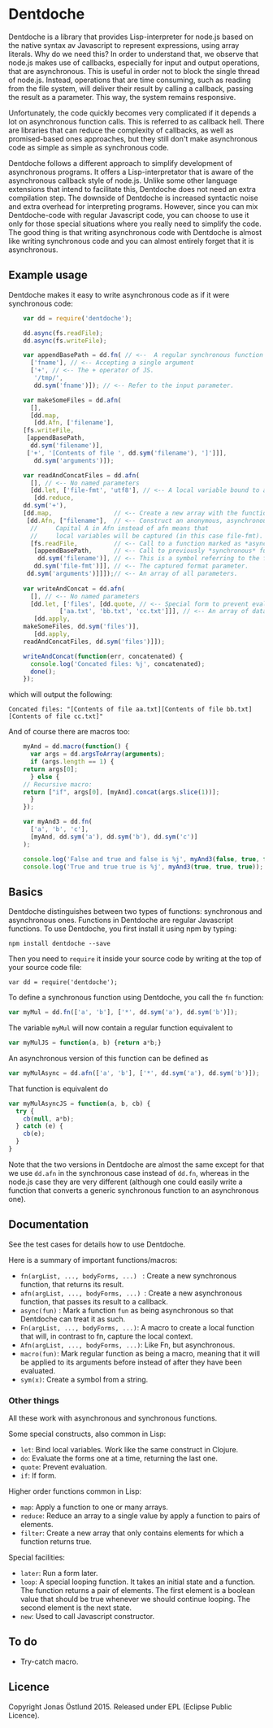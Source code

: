 # Dentdoche

Dentdoche is a library that provides Lisp-interpreter for node.js based on the native syntax av Javascript to represent expressions, using array literals. Why do we need this? In order to understand that, we observe that node.js makes use of callbacks, especially for input and output operations, that are asynchronous. This is useful in order not to block the single thread of node.js. Instead, operations that are time consuming, such as reading from the file system, will deliver their result by calling a callback, passing the result as a parameter. This way, the system remains responsive.

Unfortunately, the code quickly becomes very complicated if it depends a lot on asynchronous function calls. This is referred to as callback hell. There are libraries that can reduce the complexity of callbacks, as well as promised-based ones approaches, but they still don't make asynchronous code as simple as simple as synchronous code.

Dentdoche follows a different approach to simplify development of asynchronous programs. It offers a Lisp-interpretator that is aware of the asynchronous callback style of node.js. Unlike some other language extensions that intend to facilitate this, Dentdoche does not need an extra compilation step. The downside of Dentdoche is increased syntactic noise and extra overhead for interpreting programs. However, since you can mix Dentdoche-code with regular Javascript code, you can choose to use it only for those special situations where you really need to simplify the code. The good thing is that writing asynchronous code with Dentdoche is almost like writing synchronous code and you can almost entirely forget that it is asynchronous.

## Example usage
Dentdoche makes it easy to write asynchronous code as if it were synchronous code:
```js
    var dd = require('dentdoche');

    dd.async(fs.readFile);
    dd.async(fs.writeFile);

    var appendBasePath = dd.fn( // <--  A regular synchronous function
      ['fname'], // <-- Accepting a single argument
      ['+', // <-- The + operator of JS.
       '/tmp/',
       dd.sym('fname')]); // <-- Refer to the input parameter.

    var makeSomeFiles = dd.afn(
      [],
      [dd.map,
       [dd.Afn, ['filename'],
	[fs.writeFile,
	 [appendBasePath,
	  dd.sym('filename')],
	 ['+', '[Contents of file ', dd.sym('filename'), ']']]],
       dd.sym('arguments')]);

    var readAndConcatFiles = dd.afn(
      [], // <-- No named parameters
      [dd.let, ['file-fmt', 'utf8'], // <-- A local variable bound to a string.
       [dd.reduce,
	dd.sym('+'),                    
	[dd.map,                 // <-- Create a new array with the function applied to all
	 [dd.Afn, ["filename"],  // <-- Construct an anonymous, asynchronous, function.
	  //     Capital A in Afn instead of afn means that
	  //     local variables will be captured (in this case file-fmt).
	  [fs.readFile,          // <-- Call to a function marked as *asynchronous*
	   [appendBasePath,      // <-- Call to previously *synchronous* function
	    dd.sym('filename')], // <-- This is a symbol referring to the filename parameter.
	   dd.sym('file-fmt')]], // <-- The captured format parameter.
	 dd.sym('arguments')]]]);// <-- An array of all parameters.
    
    var writeAndConcat = dd.afn(
      [], // <-- No named parameters
      [dd.let, ['files', [dd.quote, // <-- Special form to prevent evaluation
			  ['aa.txt', 'bb.txt', 'cc.txt']]], // <-- An array of data.
       [dd.apply,
	makeSomeFiles, dd.sym('files')],
       [dd.apply,
	readAndConcatFiles, dd.sym('files')]]);

    writeAndConcat(function(err, concatenated) {
      console.log('Concated files: %j', concatenated);
      done();
    });
```
which will output the following:
```
Concated files: "[Contents of file aa.txt][Contents of file bb.txt][Contents of file cc.txt]"
```
And of course there are macros too:
```js
    myAnd = dd.macro(function() {
      var args = dd.argsToArray(arguments);
      if (args.length == 1) {
	return args[0];
      } else {
	// Recursive macro:
	return ["if", args[0], [myAnd].concat(args.slice(1))];
      }
    });

    var myAnd3 = dd.fn(
      ['a', 'b', 'c'],
      [myAnd, dd.sym('a'), dd.sym('b'), dd.sym('c')]
    );

    console.log('False and true and false is %j', myAnd3(false, true, false));
    console.log('True and true true is %j', myAnd3(true, true, true));

```

## Basics
Dentdoche distinguishes between two types of functions: synchronous and asynchronous ones. Functions in Dentdoche are regular Javascript functions. To use Dentdoche, you first install it using npm by typing:
```
npm install dentdoche --save
```
Then you need to ```require``` it inside your source code by writing at the top of your source code file:
```
var dd = require('dentdoche');
```

To define a synchronous function using Dentdoche, you call the ```fn``` function:
```js
var myMul = dd.fn(['a', 'b'], ['*', dd.sym('a'), dd.sym('b')]);
```

The variable ```myMul``` will now contain a regular function equivalent to
```js
var myMulJS = function(a, b) {return a*b;}
```

An asynchronous version of this function can be defined as

```js
var myMulAsync = dd.afn(['a', 'b'], ['*', dd.sym('a'), dd.sym('b')]);
```

That function is equivalent do
```js
var myMulAsyncJS = function(a, b, cb) {
  try {
    cb(null, a*b);
  } catch (e) {
    cb(e);
  }
}

```
Note that the two versions in Dentdoche are almost the same except for that we use ```dd.afn``` in the synchronous case instead of ```dd.fn```, whereas in the node.js case they are very different (although one could easily write a function that converts a generic synchronous function to an asynchronous one).

## Documentation
See the test cases for details how to use Dentdoche.

Here is a summary of important functions/macros:
 * ```fn(argList, ..., bodyForms, ...) ```  : Create a new synchronous function, that returns its result.
 * ```afn(argList, ..., bodyForms, ...) ```: Create a new asynchronous function, that passes its result to a callback.
 * ```async(fun)``` : Mark a function ```fun``` as being asynchronous so that Dentdoche can treat it as such.
 * ```Fn(argList, ..., bodyForms, ...)```: A macro to create a local function that will, in contrast to fn, capture the local context.
 * ```Afn(argList, ..., bodyForms, ...)```: Like Fn, but asynchronous.
 * ```macro(fun)```: Mark regular function as being a macro, meaning that it will be applied to its arguments before instead of after they have been evaluated.
 * ```sym(x)```: Create a symbol from a string.

### Other things
All these work with asynchronous and synchronous functions.

Some special constructs, also common in Lisp:
 * ```let```: Bind local variables. Work like the same construct in Clojure.
 * ```do```: Evaluate the forms one at a time, returning the last one.
 * ```quote```: Prevent evaluation.
 * ```if```: If form.

Higher order functions common in Lisp:
 * ```map```: Apply a function to one or many arrays.
 * ```reduce```: Reduce an array to a single value by apply a function to pairs of elements.
 * ```filter```: Create a new array that only contains elements for which a function returns true.

Special facilities:
 * ```later```: Run a form later.
 * ```loop```: A special looping function. It takes an initial state and a function. The function returns a pair of elements. The first element is a boolean value that should be true whenever we should continue looping. The second element is the next state.
 * ```new```: Used to call Javascript constructor.

 
 
## To do
 * Try-catch macro.
 
## Licence
Copyright Jonas Östlund 2015.
Released under EPL (Eclipse Public Licence).